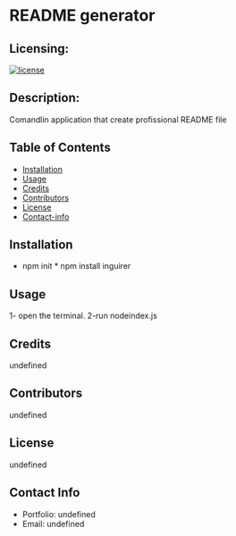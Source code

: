 # README generator
  
  ## Licensing:
  [![license](https://img.shields.io/badge/license-undefined-brightgreen)](https://shields.io)

  ## Description:
  Comandlin application that create profissional README file

  ## Table of Contents
  * [Installation](#installation)
  * [Usage](#usage)
  * [Credits](#credits)
  * [Contributors](#contributors)
  * [License](#license)
  * [Contact-info](#contact-info)
  
  ## Installation
  * npm init * npm install inguirer

  ## Usage
  1- open the terminal. 2-run nodeindex.js
  
  ## Credits
  undefined

  ## Contributors
  undefined

  ## License
  undefined

  ## Contact Info
  * Portfolio: undefined
  * Email: undefined

